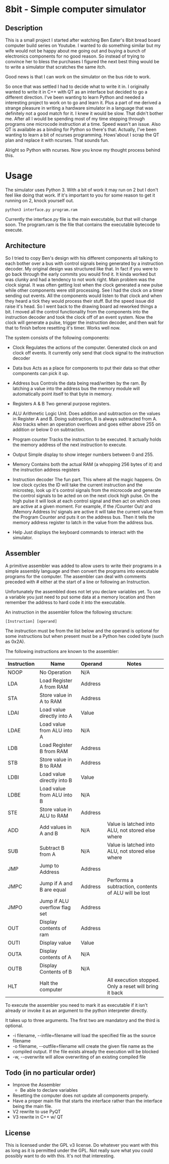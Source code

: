 # 8bit - Simple computer simulator

## Description

This is a small project I started after watching Ben Eater's 8bit bread board computer build series on Youtube. I wanted to do something similar but my wife would not be happy about me going out and buying a bunch of electronics components for no good reason. So instead of trying to convince her to bless the purchases I figured the next best thing would be to write a simulator that scratches the same itch.

Good news is that I can work on the simulator on the bus ride to work.

So once that was settled I had to decide what to write it in. I originally wanted to write it in C++ with QT as an interface but decided to go a different direction. I've been wanting to learn Python and needed a interesting project to work on to go and learn it. Plus a part of me derived a strange pleasure in writing a hardware simulator in a language that was definitely not a good match for it. I knew it would be slow. That didn't bother me. After all I would be spending most of my time stepping through programs one microcode instruction at a time. Speed wasn't an issue. Also QT is available as a binding for Python so there's that. Actually, I've been wanting to learn a bit of ncurses programming. Hows'about I scrap the QT plan and replace it with ncurses. That sounds fun.

Alright so Python with ncurses. Now you know my thought process behind this.

# Usage

The simulator uses Python 3. With a bit of work it may run on 2 but I don't feel like doing that work. If it's important to you for some reason to get it running on 2, knock yourself out.

`python3 interface.py program.ram`

Currently the interface.py file is the main executable, but that will change soon. The program.ram is the file that contains the executable bytecode to execute.


## Architecture

So I tried to copy Ben's design with his different components all talking to each bother over a bus with control signals being generated by a instruction decoder. My original design was structured like that. In fact if you were to go back through the early commits you would find it. It kinda worked but was clunky and had a tendency to not work right. Main problem was the clock signal. It was often getting lost when the clock generated a new pulse while other components were still processing. See I had the clock on a timer sending out events. All the components would listen to that clock and when they heard a tick they would process their stuff. But the speed issue did raise it's head. So I went back to the drawing board ad reworked things a bit. I moved all the control functionality from the components into the instruction decoder and took the clock off of an event system. Now the clock will generate a pulse, trigger the instruction decoder, and then wait for that to finish before resetting it's timer. Works well now.

The system consists of the following components:

* Clock
    Regulates the actions of the computer. Generated clock on and clock off events. It currently only send that clock signal to the instruction decoder

* Data bus
    Acts as a place for components to put their data so that other components can pick it up.

* Address bus
    Controls the data being read/written by the ram. By latching a value into the address bus the memory module will automatically point itself to that byte in memory.

* Registers A & B
    Two general purpose registers.

* ALU
    Arithmetic Logic Unit. Does addition and subtraction on the values in Register A and B. Doing subtraction, B is always subtracted from A. Also tracks when an operation overflows and goes either above 255 on addition or below 0 on subtraction.

* Program counter
    Tracks the instruction to be executed. It actually holds the memory address of the next instruction to execute.

* Output
    Simple display to show integer numbers between 0 and 255.

* Memory
    Contains both the actual RAM (a whopping 256 bytes of it) and the instruction address registers

* Instruction decoder
    The fun part. This where all the magic happens. On low clock cycles the ID will take the current instruction and the microstep, look up it's control signals from the microcode and generate the control signals to be acted on on the next clock high pulse. On the high pulse it will look at each control signal and then act on which ones are active at a given moment. For example, if the /Counter Out/ and /Memory Address In/ signals are active it will take the current value from the Program Counter and puts it on the address bus. Then it tells the memory address register to latch in the value from the address bus.

* Help
    Just displays the keyboard commands to interact with the simulator.

## Assembler

A primitive assembler was added to allow users to write their programs in a simple assembly language and then convert the programs into executable programs for the computer. The assembler can deal with comments preceded with # either at the start of a line or following an Instruction.

Unfortunately the assembled does not let you declare variables yet. To use a variable you just need to put some data at a memory location and then remember the address to hard code it into the executable.

An instruction in the assembler follow the following structure:

`[Instruction] [operand]`

The instruction must be from the list below and the operand is optional for some instructions but when present must be a Python hex coded byte (such as 0x2A).

The following instructions are known to the assembler:

| Instruction | Name                          | Operand | Notes                                                  |
|-------------|-------------------------------|---------|--------------------------------------------------------|
| NOOP        | No Operation                  | N/A     |                                                        |
| LDA         | Load Register A from RAM      | Address |                                                        |
| STA         | Store value in A to RAM       | Address |                                                        |
| LDAI        | Load value directly into A    | Value   |                                                        |
| LDAE        | Load value from ALU into A    | N/A     |                                                        |
| LDB         | Load Register B from RAM      | Address |                                                        |
| STB         | Store value in B to RAM       | Address |                                                        |
| LDBI        | Load value directly into B    | Value   |                                                        |
| LDBE        | Load value from ALU into B    | N/A     |                                                        |
| STE         | Store value in ALU to RAM     | Address |                                                        |
| ADD         | Add values in A and B         | N/A     | Value is latched into ALU, not stored else where       |
| SUB         | Subtract B from A             | N/A     | Value is latched into ALU, not stored else where       |
| JMP         | Jump to Address               | Address |                                                        |
| JMPC        | Jump if A and B are equal     | Address | Performs a subtraction, contents of ALU will be lost   |
| JMPO        | Jump if ALU overflow flag set | Address |                                                        |
| OUT         | Display contents of ram       | Address |                                                        |
| OUTI        | Display value                 | Value   |                                                        |
| OUTA        | Display contents of A         | N/A     |                                                        |
| OUTB        | Display Contents of B         | N/A     |                                                        |
| HLT         | Halt the computer             |         | All execution stopped. Only a reset will bring it back |

To execute the assembler you need to mark it as executable if it isn't already or invoke it as an argument to the python interpreter directly.

It takes up to three arguments. The first two are mandatory and the third is optional.

* -i filename, --infile=filename will load the specified file as the source filename
* -o filename, --outfile=filename will create the given file name as the compiled output. If the file exists already the execution will be blocked
* -w, --overwrite will allow overwriting of an existing compiled file

## Todo (in no particular order)

* Improve the Assembler
    * Be able to declare variables
* Resetting the computer does not update all components properly.
* Have a proper main file that starts the interface rather than the interface being the main file.
* V2 rewrite to use PyQT
* V3 rewrite in C++ w/ QT

## License

This is licensed under the GPL v3 license. Do whatever you want with this as long as it is permitted under the GPL. Not really sure what you could possibly want to do with this. It's not that interesting.
